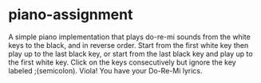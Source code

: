 # piano-assignment
A simple piano implementation that plays do-re-mi sounds from the white keys to the black, and in reverse order.
Start from the first white key then play up to the last black key, or start from the last black key and play up to the first white key. Click on the keys consecutively but ignore the key labeled ;(semicolon).
Viola! You have your Do-Re-Mi lyrics.
